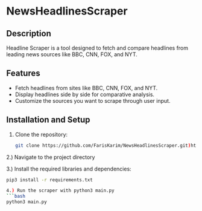 # NewsHeadlinesScraper

## Description

Headline Scraper is a tool designed to fetch and compare headlines from leading news sources like BBC, CNN, FOX, and NYT. 


## Features
- Fetch headlines from sites like BBC, CNN, FOX, and NYT.
- Display headlines side by side for comparative analysis.
- Customize the sources you want to scrape through user input.


## Installation and Setup

1. Clone the repository:
   ```bash
   git clone https://github.com/FarisKarim/NewsHeadlinesScraper.git)https://github.com/FarisKarim/NewsHeadlinesScraper.git
   
2.) Navigate to the project directory

3.) Install the required libraries and dependencies:
   ```bash
   pip3 install -r requirements.txt

4.) Run the scraper with python3 main.py
   ```bash
   python3 main.py
